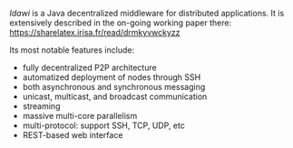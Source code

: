 *Idawi* is a Java decentralized middleware for distributed applications.
It is extensively described in the on-going working paper there:
https://sharelatex.irisa.fr/read/drmkyvwckyzz

Its most notable features include:
- fully decentralized P2P architecture
- automatized deployment of nodes through SSH
- both asynchronous and synchronous messaging
- unicast, multicast, and broadcast communication
- streaming
- massive multi-core parallelism
- multi-protocol: support SSH, TCP, UDP, etc
- REST-based web interface

